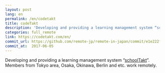```yaml
---
layout: post
lang: en
permalink: /en/codetakt
title: codeTakt
description: 'Developing and providing a learning management system “schoolTakt”. Members from Tokyo area, Osaka, Okinawa, Berlin and etc. work remotely.'
categories: full_remote
link: https://codetakt.com/en/
commit_url: https://github.com/remote-jp/remote-in-japan/commit/e1e222fb5767c96e91ea95b240f1c30bbe75cb52
commit_at:  2017-06-05
---
```


<p>Developing and providing a learning management system “<a href="https://schooltakt.com/en/">schoolTakt</a>”. Members from Tokyo area, Osaka, Okinawa, Berlin and etc. work remotely.</p>
